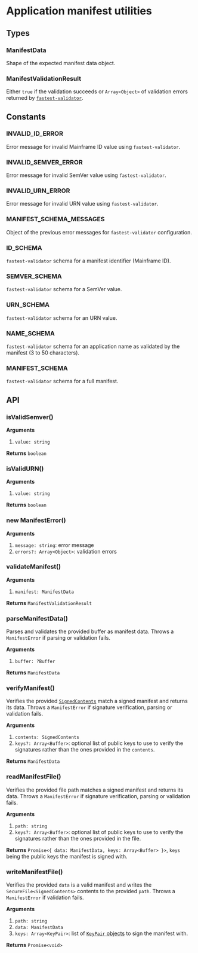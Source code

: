 # Application manifest utilities

## Types

### ManifestData

Shape of the expected manifest data object.

### ManifestValidationResult

Either `true` if the validation succeeds or `Array<Object>` of validation errors returned by [`fastest-validator`](https://github.com/icebob/fastest-validator).

## Constants

### INVALID_ID_ERROR

Error message for invalid Mainframe ID value using `fastest-validator`.

### INVALID_SEMVER_ERROR

Error message for invalid SemVer value using `fastest-validator`.

### INVALID_URN_ERROR

Error message for invalid URN value using `fastest-validator`.

### MANIFEST_SCHEMA_MESSAGES

Object of the previous error messages for `fastest-validator` configuration.

### ID_SCHEMA

`fastest-validator` schema for a manifest identifier (Mainframe ID).

### SEMVER_SCHEMA

`fastest-validator` schema for a SemVer value.

### URN_SCHEMA

`fastest-validator` schema for an URN value.

### NAME_SCHEMA

`fastest-validator` schema for an application name as validated by the manifest (3 to 50 characters).

### MANIFEST_SCHEMA

`fastest-validator` schema for a full manifest.

## API

### isValidSemver()

**Arguments**

1.  `value: string`

**Returns** `boolean`

### isValidURN()

**Arguments**

1.  `value: string`

**Returns** `boolean`

### new ManifestError()

**Arguments**

1.  `message: string`: error message
1.  `errors?: Array<Object>`: validation errors

### validateManifest()

**Arguments**

1.  `manifest: ManifestData`

**Returns** `ManifestValidationResult`

### parseManifestData()

Parses and validates the provided buffer as manifest data. Throws a `ManifestError` if parsing or validation fails.

**Arguments**

1.  `buffer: ?Buffer`

**Returns** `ManifestData`

### verifyManifest()

Verifies the provided [`SignedContents`](https://github.com/MainframeHQ/js-tools/tree/master/packages/secure-file#signedcontents) match a signed manifest and returns its data. Throws a `ManifestError` if signature verification, parsing or validation fails.

**Arguments**

1.  `contents: SignedContents`
1.  `keys?: Array<Buffer>`: optional list of public keys to use to verify the signatures rather than the ones provided in the `contents`.

**Returns** `ManifestData`

### readManifestFile()

Verifies the provided file path matches a signed manifest and returns its data. Throws a `ManifestError` if signature verification, parsing or validation fails.

**Arguments**

1.  `path: string`
1.  `keys?: Array<Buffer>`: optional list of public keys to use to verify the signatures rather than the ones provided in the file.

**Returns** `Promise<{ data: ManifestData, keys: Array<Buffer> }>`, `keys` being the public keys the manifest is signed with.

### writeManifestFile()

Verifies the provided `data` is a valid manifest and writes the `SecureFile<SignedContents>` contents to the provided `path`. Throws a `ManifestError` if validation fails.

**Arguments**

1.  `path: string`
1.  `data: ManifestData`
1.  `keys: Array<KeyPair>`: list of [`KeyPair` objects](https://github.com/MainframeHQ/js-tools/tree/master/packages/utils-crypto#keypair) to sign the manifest with.

**Returns** `Promise<void>`
